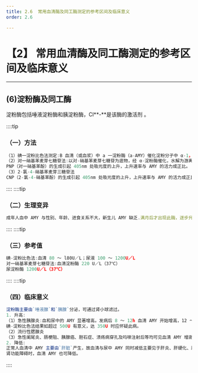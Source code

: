 ```yaml
---
title: 2.6  常用血清酶及同工酶测定的参考区间及临床意义
order: 2.6

---
```


# 【2】 常用血清酶及同工酶测定的参考区间及临床意义

<kaodian :text="'生物化学检验记忆卡'" />

<!-- ######  第五章 诊断酶学

> 临床生化检验 -->

<beitiS/>

---

## (6)淀粉酶及同工酶

<son :text="'生物化学检验记忆卡'" text1="(6)淀粉酶及同工酶" :textOption="[['掌握','专业知识','专业实践能力'],['掌握','专业知识','专业实践能力'],['掌握','专业知识','专业实践能力']]" />

淀粉酶包括唾液淀粉酶和胰淀粉酶，Cl**-**是该酶的激活剂 。

::::tip

### （一）方法

```js
（1）碘一淀粉比色法测定:B 血清（或血浆）中 a 一淀粉酶（a-AMY）催化淀粉分子中 α-1，4 糖苷键水解，产生葡萄糖、麦芽糖及含有 α-1，6 糖苷支链的糊精。在底物过量的条件下，反应后加入碘液与未被水解的淀粉结合成蓝色复合物，其蓝色的深浅与空白管比较、从而推算出淀粉酶的活性单位。
（2）对一硝基苯麦芽七糖苷法:以对-硝基苯麦芽七糖苷为底物，经 α-淀粉酶催化，水解为游离的寡糖（G5、G4、G3）及葡萄糖单位减少的对一硝基苯寡糖苷（4NP—G2、4NP-G3、4NP-G2）；4NP-G2、4NP-G3 及一部分 4NP-G4，受 α-葡萄糖苷酶催化，水解为对一硝基酚和葡萄糖。对一硝基酚的生成量，在一定范围内与 R-淀粉酶活力成正比；但其摩尔数仅为酶解底物（4NP-G7）的三分之一，还有三分之二结合在 4NP-G4 中。反应式如下:
PNP（对一硝基苯酚）的生成引起 405nm 处吸光度的上升，上升速率与 AMY 的活力成正比。
（3）2-氯-4-硝基苯麦芽三糖苷法
CNP（2-氯-4-硝基苯酚）的生成引起 405nm 处吸光度的上升，上升速率与 AMY 的活力成正比。
```

::::
::::tip

### （二）生理变异

```js
成年人血中 AMY 与性别、年龄、进食关系不大，新生儿 AMY 缺乏.满月后才出现此酶，逐步升高，约在 5 岁时达到成人水平，老年人 AMY 开始下降，约低 25%。
```

::::
::::tip

### （三）参考值

```js
碘-淀粉比色法:血清 80 ～ l80U／L；尿液 100 ～ 1200U／L
对一硝基苯麦芽七糖苷法:血清淀粉酶 220 U／L（37℃）
尿淀粉酶 1200U／L（37℃）
```

::::
::::tip

### （四）临床意义

```js
淀粉酶主要由`唾液腺`和`胰腺`分泌，可通过肾小球滤过。
1. 升高:
（1）急性胰腺炎:血和尿中的 AMY 显著增高。发病后 8 ～ 12h 血清 AMY 开始增高，12 ～ 24h 达高峰，2 ～ 5 天下降至正常。尿 AMY 约于发病后 12 ～ 24h 开始升高，下降比血清 AMY 慢，因此，在急性胰腺炎后期测定`尿 AMY `更有价值。特别是急性胰腺炎时。
碘-淀粉比色法结果如超过 500U 有意义，达 350U 时应怀疑此病。
（2）流行性腮腺炎
（3）急性阑尾炎、肠梗阻、胰腺癌、胆石症、溃疡病穿孔及吗啡注射后等均可见血清 AMY 增高，但常低于 500U。
2. 降低:
正常人血清中 AMY 主要由`肝脏`产生，故血清与尿中 AMY 同时减低主要见于肝炎、肝硬化、肝癌及急性和慢性胆囊炎等。
肾功能障碍时，血清 AMY 也可降低。
```

::::
